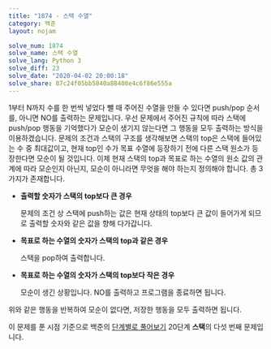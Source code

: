 ```yaml
---
title: "1874 - 스택 수열"
category: 백준
layout: nojam

solve_num: 1874
solve_name: 스택 수열
solve_lang: Python 3
solve_diff: 23
solve_date: "2020-04-02 20:00:18"
solve_share: 87c24f05bb5840a88408e4c6f86e555a
---
```


1부터 N까지 수를 한 번씩 넣었다 뺄 때 주어진 수열을 만들 수 있다면 push/pop 순서를, 아니면 NO를 출력하는 문제입니다. 우선 문제에서 주어진 규칙에 따라 스택에 push/pop 행동을 기억했다가 모순이 생기지 않는다면 그 행동을 모두 출력하는 방식을 이용하겠습니다. 문제의 조건과 스택의 구조를 생각해보면 스택의 top은 스택에 들어있는 수 중 최대값이고, 현재 top인 수가 목표 수열에 등장하기 전에 다른 스택 원소가 등장한다면 모순이 될 것입니다. 이제 현재 스택의 top과 목표로 하는 수열의 원소 값의 관계에 따라 모순인지 아닌지, 모순이 아니라면 무엇을 해야 하는지 정의해야 합니다. 총 3가지가 존재합니다.

- **출력할 숫자가 스택의 top보다 큰 경우**

  문제의 조건 상 스택에 push하는 값은 현재 상태의 top보다 큰 값이 들어가게 되므로 출력할 숫자와 같은 값을 향해 다가갑니다.

- **목표로 하는 수열의 숫자가 스택의 top과 같은 경우**

  스택을 pop하여 출력합니다.

- **목표로 하는 수열의 숫자가 스택의 top보다 작은 경우**

  모순이 생긴 상황입니다. NO를 출력하고 프로그램을 종료하면 됩니다.

위와 같은 행동을 반복하여 모순이 없다면, 저장한 행동을 모두 출력하면 됩니다.

이 문제를 푼 시점 기준으로 백준의 [단계별로 풀어보기](http://noj.am/p/s) 20단계 **스택**의 다섯 번째 문제입니다.
